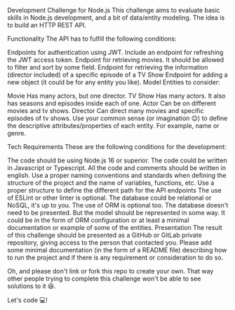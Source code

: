 Development Challenge for Node.js
This challenge aims to evaluate basic skills in Node.js development, and a bit of data/entity modeling. The idea is to build an HTTP REST API.

Functionality
The API has to fulfill the following conditions:

Endpoints for authentication using JWT.
Include an endpoint for refreshing the JWT access token.
Endpoint for retrieving movies.
It should be allowed to filter and sort by some field.
Endpoint for retrieving the information (director included) of a specific episode of a TV Show
Endpoint for adding a new object (it could be for any entity you like).
Model
Entities to consider:

Movie
Has many actors, but one director.
TV Show
Has many actors. It also has seasons and episodes inside each of one.
Actor
Can be on different movies and tv shows.
Director
Can direct many movies and specific episodes of tv shows.
Use your common sense (or imagination 😉) to define the descriptive attributes/properties of each entity. For example, name or genre.

Tech Requirements
These are the following conditions for the development:

The code should be using Node.js 16 or superior.
The code could be written in Javascript or Typescript.
All the code and comments should be written in english.
Use a proper naming conventions and standards when defining the structure of the project and the name of variables, functions, etc.
Use a proper structure to define the different path for the API endpoints
The use of ESLint or other linter is optional.
The database could be relational or NoSQL, it's up to you. The use of ORM is optional too.
The database doesn't need to be presented. But the model should be represented in some way. It could be in the form of ORM configuration or at least a minimal documentation or example of some of the entities.
Presentation
The result of this challenge should be presented as a GitHub or GitLab private repository, giving access to the person that contacted you.
Please add some minimal documentation (in the form of a README file) describing how to run the project and if there is any requirement or consideration to do so.

Oh, and please don't link or fork this repo to create your own. That way other people trying to complete this challenge won't be able to see solutions to it 😆.

Let's code 💻!
